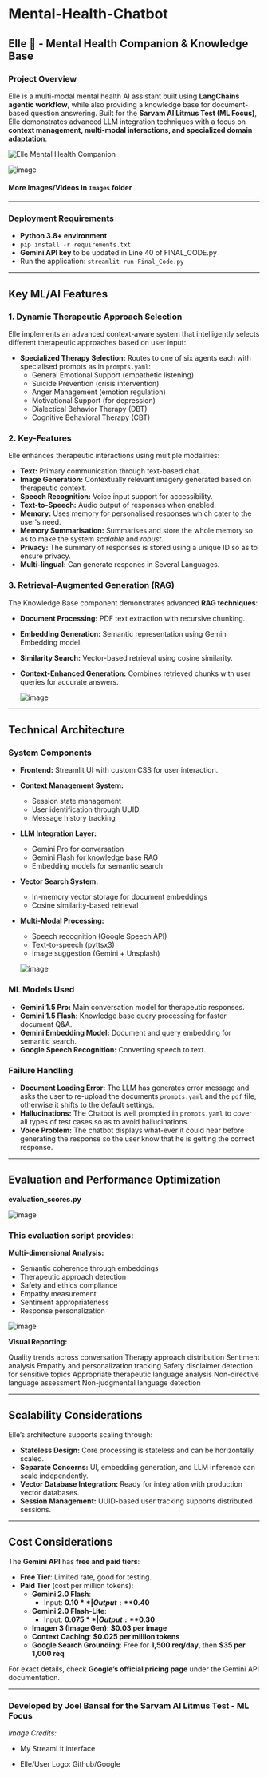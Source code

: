 # Mental-Health-Chatbot

## Elle 💙 - Mental Health Companion & Knowledge Base

### Project Overview
Elle is a multi-modal mental health AI assistant built using **LangChains agentic workflow**, while also providing a knowledge base for document-based question answering. Built for the **Sarvam AI Litmus Test (ML Focus)**, Elle demonstrates advanced LLM integration techniques with a focus on **context management, multi-modal interactions, and specialized domain adaptation**.

![Elle Mental Health Companion](https://img.icons8.com/color/96/000000/mental-health.png)

![image](https://github.com/user-attachments/assets/5cff3bff-b7bb-4c2b-bd9f-1bc13e1c801e)

#### More Images/Videos in ```Images``` folder


---

### Deployment Requirements
- **Python 3.8+ environment**
- ```pip install -r requirements.txt```
- **Gemini API key** to be updated in Line 40 of FINAL_CODE.py
- Run the application: ```streamlit run Final_Code.py```

---

## Key ML/AI Features

### 1. Dynamic Therapeutic Approach Selection
Elle implements an advanced context-aware system that intelligently selects different therapeutic approaches based on user input:

- **Specialized Therapy Selection:** Routes to one of six agents each with specialised prompts as in ```prompts.yaml```:
  - General Emotional Support (empathetic listening)
  - Suicide Prevention (crisis intervention)
  - Anger Management (emotion regulation)
  - Motivational Support (for depression)
  - Dialectical Behavior Therapy (DBT)
  - Cognitive Behavioral Therapy (CBT)

### 2. Key-Features
Elle enhances therapeutic interactions using multiple modalities:

- **Text:** Primary communication through text-based chat.
- **Image Generation:** Contextually relevant imagery generated based on therapeutic context.
- **Speech Recognition:** Voice input support for accessibility.
- **Text-to-Speech:** Audio output of responses when enabled.
- **Memory:** Uses memory for personalised responses which cater to the user's need.
- **Memory Summarisation:** Summarises and store the whole memory so as to make the system *scalable* and *robust*.
- **Privacy:** The summary of responses is stored using a unique ID so as to ensure privacy.
- **Multi-lingual:** Can generate respones in Several Languages.

### 3. Retrieval-Augmented Generation (RAG)
The Knowledge Base component demonstrates advanced **RAG techniques**:

- **Document Processing:** PDF text extraction with recursive chunking.
- **Embedding Generation:** Semantic representation using Gemini Embedding model.
- **Similarity Search:** Vector-based retrieval using cosine similarity.
- **Context-Enhanced Generation:** Combines retrieved chunks with user queries for accurate answers.


  ![image](https://github.com/user-attachments/assets/e73d56d7-b36e-4df7-acbc-a7367e62108b)

---


## Technical Architecture

### System Components
- **Frontend:** Streamlit UI with custom CSS for user interaction.
- **Context Management System:**
  - Session state management
  - User identification through UUID
  - Message history tracking
- **LLM Integration Layer:**
  - Gemini Pro for conversation
  - Gemini Flash for knowledge base RAG
  - Embedding models for semantic search
- **Vector Search System:**
  - In-memory vector storage for document embeddings
  - Cosine similarity-based retrieval
- **Multi-Modal Processing:**
  - Speech recognition (Google Speech API)
  - Text-to-speech (pyttsx3)
  - Image suggestion (Gemini + Unsplash)

  ![image](https://github.com/user-attachments/assets/fa8b9f7c-0b45-4922-99d8-c8fc0b2fd466)


### ML Models Used
- **Gemini 1.5 Pro:** Main conversation model for therapeutic responses.
- **Gemini 1.5 Flash:** Knowledge base query processing for faster document Q&A.
- **Gemini Embedding Model:** Document and query embedding for semantic search.
- **Google Speech Recognition:** Converting speech to text.

### Failure Handling
- **Document Loading Error:** The LLM has generates error message and asks the user to re-upload the documents ```prompts.yaml``` and the ```pdf``` file, otherwise it shifts to the default settings.
- **Hallucinations:** The Chatbot is well prompted in ```prompts.yaml``` to cover all types of test cases so as to avoid hallucinations.
- **Voice Problem:** The chatbot displays what-ever it could hear before generating the response so the user know that he is getting the correct response.

---

## Evaluation and Performance Optimization

**evaluation_scores.py**

![image](https://github.com/user-attachments/assets/36f44a53-2c89-44f0-8faa-eebbb372aedb)
### This evaluation script provides:

**Multi-dimensional Analysis:**

 - Semantic coherence through embeddings
 - Therapeutic approach detection
 - Safety and ethics compliance
 - Empathy measurement
 - Sentiment appropriateness
 - Response personalization

![image](https://github.com/user-attachments/assets/699a5f4a-b359-4be6-b97b-d2ef95ac546f)


**Visual Reporting:**

Quality trends across conversation
Therapy approach distribution
Sentiment analysis
Empathy and personalization tracking
Safety disclaimer detection for sensitive topics
Appropriate therapeutic language analysis
Non-directive language assessment
Non-judgmental language detection

---

## Scalability Considerations
Elle’s architecture supports scaling through:

- **Stateless Design:** Core processing is stateless and can be horizontally scaled.
- **Separate Concerns:** UI, embedding generation, and LLM inference can scale independently.
- **Vector Database Integration:** Ready for integration with production vector databases.
- **Session Management:** UUID-based user tracking supports distributed sessions.

---

## Cost Considerations

The **Gemini API** has **free and paid tiers**:  

- **Free Tier**: Limited rate, good for testing.  
- **Paid Tier** (cost per million tokens):  
  - **Gemini 2.0 Flash**:  
    - Input: **$0.10** | Output: **$0.40**  
  - **Gemini 2.0 Flash-Lite**:  
    - Input: **$0.075** | Output: **$0.30**  
  - **Imagen 3 (Image Gen)**: **$0.03 per image**  
  - **Context Caching**: **$0.025 per million tokens**  
  - **Google Search Grounding**: Free for **1,500 req/day**, then **$35 per 1,000 req**  

For exact details, check **Google’s official pricing page** under the Gemini API documentation.

---

### Developed by Joel Bansal for the **Sarvam AI Litmus Test - ML Focus**

*Image Credits:*

 - My StreamLit interface

 - Elle/User Logo: Github/Google


